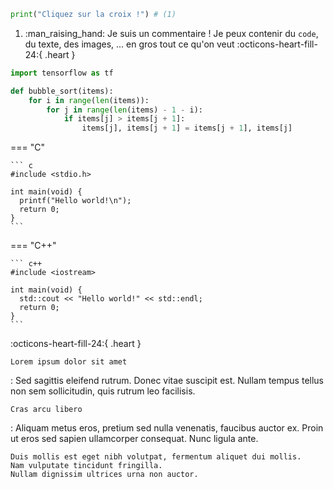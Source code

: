 ```python
print("Cliquez sur la croix !") # (1)
```

1.  :man_raising_hand: Je suis un commentaire ! Je peux contenir du  `code`, du texte, des images, ... en gros tout ce qu'on veut :octicons-heart-fill-24:{ .heart }



``` py
import tensorflow as tf
```

``` py title="bubble_sort.py"
def bubble_sort(items):
    for i in range(len(items)):
        for j in range(len(items) - 1 - i):
            if items[j] > items[j + 1]:
                items[j], items[j + 1] = items[j + 1], items[j]
```




=== "C"

    ``` c
    #include <stdio.h>

    int main(void) {
      printf("Hello world!\n");
      return 0;
    }
    ```

=== "C++"

    ``` c++
    #include <iostream>

    int main(void) {
      std::cout << "Hello world!" << std::endl;
      return 0;
    }
    ```
:octicons-heart-fill-24:{ .heart }








`Lorem ipsum dolor sit amet`

:   Sed sagittis eleifend rutrum. Donec vitae suscipit est. Nullam tempus
    tellus non sem sollicitudin, quis rutrum leo facilisis.

`Cras arcu libero`

:   Aliquam metus eros, pretium sed nulla venenatis, faucibus auctor ex. Proin
    ut eros sed sapien ullamcorper consequat. Nunc ligula ante.

    Duis mollis est eget nibh volutpat, fermentum aliquet dui mollis.
    Nam vulputate tincidunt fringilla.
    Nullam dignissim ultrices urna non auctor.
